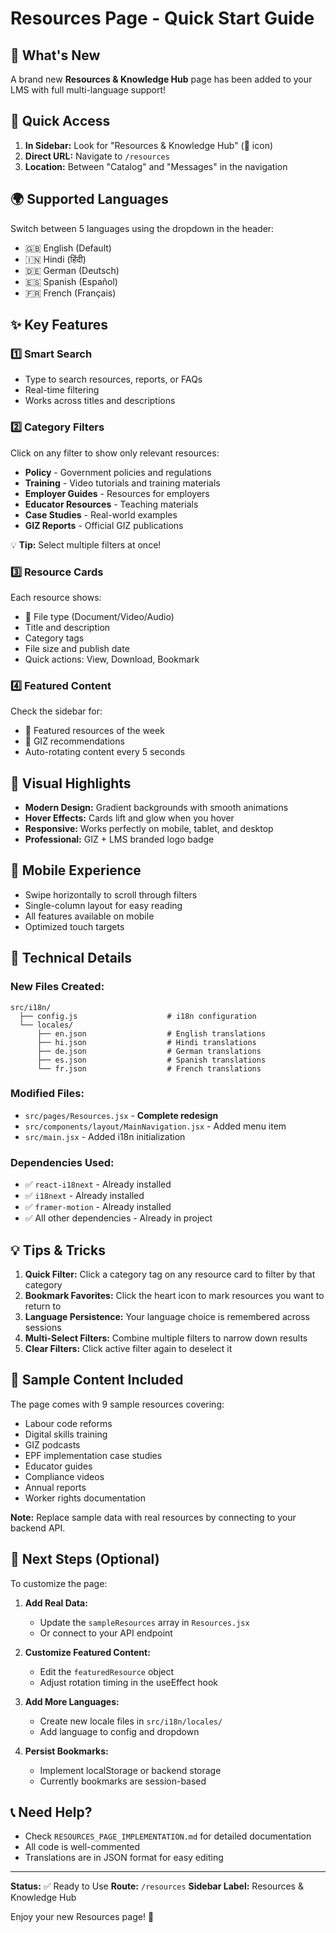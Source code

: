 # Resources Page - Quick Start Guide

## 🎉 What's New

A brand new **Resources & Knowledge Hub** page has been added to your LMS with full multi-language support!

## 🚀 Quick Access

1. **In Sidebar:** Look for "Resources & Knowledge Hub" (📖 icon)
2. **Direct URL:** Navigate to `/resources`
3. **Location:** Between "Catalog" and "Messages" in the navigation

## 🌍 Supported Languages

Switch between 5 languages using the dropdown in the header:
- 🇬🇧 English (Default)
- 🇮🇳 Hindi (हिंदी)
- 🇩🇪 German (Deutsch)
- 🇪🇸 Spanish (Español)
- 🇫🇷 French (Français)

## ✨ Key Features

### 1️⃣ Smart Search
- Type to search resources, reports, or FAQs
- Real-time filtering
- Works across titles and descriptions

### 2️⃣ Category Filters
Click on any filter to show only relevant resources:
- **Policy** - Government policies and regulations
- **Training** - Video tutorials and training materials
- **Employer Guides** - Resources for employers
- **Educator Resources** - Teaching materials
- **Case Studies** - Real-world examples
- **GIZ Reports** - Official GIZ publications

💡 **Tip:** Select multiple filters at once!

### 3️⃣ Resource Cards
Each resource shows:
- 📄 File type (Document/Video/Audio)
- Title and description
- Category tags
- File size and publish date
- Quick actions: View, Download, Bookmark

### 4️⃣ Featured Content
Check the sidebar for:
- 🌟 Featured resources of the week
- 📌 GIZ recommendations
- Auto-rotating content every 5 seconds

## 🎨 Visual Highlights

- **Modern Design:** Gradient backgrounds with smooth animations
- **Hover Effects:** Cards lift and glow when you hover
- **Responsive:** Works perfectly on mobile, tablet, and desktop
- **Professional:** GIZ + LMS branded logo badge

## 📱 Mobile Experience

- Swipe horizontally to scroll through filters
- Single-column layout for easy reading
- All features available on mobile
- Optimized touch targets

## 🔧 Technical Details

### New Files Created:
```
src/i18n/
  ├── config.js                    # i18n configuration
  └── locales/
      ├── en.json                  # English translations
      ├── hi.json                  # Hindi translations
      ├── de.json                  # German translations
      ├── es.json                  # Spanish translations
      └── fr.json                  # French translations
```

### Modified Files:
- `src/pages/Resources.jsx` - **Complete redesign**
- `src/components/layout/MainNavigation.jsx` - Added menu item
- `src/main.jsx` - Added i18n initialization

### Dependencies Used:
- ✅ `react-i18next` - Already installed
- ✅ `i18next` - Already installed
- ✅ `framer-motion` - Already installed
- ✅ All other dependencies - Already in project

## 💡 Tips & Tricks

1. **Quick Filter:** Click a category tag on any resource card to filter by that category
2. **Bookmark Favorites:** Click the heart icon to mark resources you want to return to
3. **Language Persistence:** Your language choice is remembered across sessions
4. **Multi-Select Filters:** Combine multiple filters to narrow down results
5. **Clear Filters:** Click active filter again to deselect it

## 🎯 Sample Content Included

The page comes with 9 sample resources covering:
- Labour code reforms
- Digital skills training
- GIZ podcasts
- EPF implementation case studies
- Educator guides
- Compliance videos
- Annual reports
- Worker rights documentation

**Note:** Replace sample data with real resources by connecting to your backend API.

## 🔄 Next Steps (Optional)

To customize the page:

1. **Add Real Data:** 
   - Update the `sampleResources` array in `Resources.jsx`
   - Or connect to your API endpoint

2. **Customize Featured Content:**
   - Edit the `featuredResource` object
   - Adjust rotation timing in the useEffect hook

3. **Add More Languages:**
   - Create new locale files in `src/i18n/locales/`
   - Add language to config and dropdown

4. **Persist Bookmarks:**
   - Implement localStorage or backend storage
   - Currently bookmarks are session-based

## 📞 Need Help?

- Check `RESOURCES_PAGE_IMPLEMENTATION.md` for detailed documentation
- All code is well-commented
- Translations are in JSON format for easy editing

---

**Status:** ✅ Ready to Use
**Route:** `/resources`
**Sidebar Label:** Resources & Knowledge Hub

Enjoy your new Resources page! 🎉

